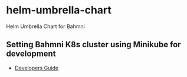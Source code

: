 # helm-umbrella-chart

Helm Umbrella Chart for Bahmni

## Setting Bahmni K8s cluster using Minikube for development

- [Developers Guide](https://bahmni.atlassian.net/wiki/spaces/BAH/pages/3073245197/Bahmni+K8s+with+Minikube+for+Development)

